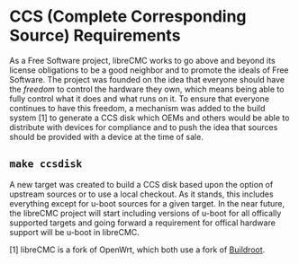 # CCS (Complete Corresponding Source) Requirements

As a Free Software project, libreCMC works to go above and
beyond its license obligations to be a good neighbor and to
promote the ideals of Free Software. The project was founded
on the idea that everyone should have the *freedom* to control
the hardware they own, which means being able to fully control
what it does and what runs on it. To ensure that everyone continues
to have this freedom, a mechanism was added to the build system [1]
to generate a CCS disk which OEMs and others would be able to
distribute with devices for compliance and to push the idea that
sources should be provided with a device at the time of sale.

## `make ccsdisk`

A new target was created to build a CCS disk based upon the option of upstream
sources or to use a local checkout. As it stands, this includes everything except
for u-boot sources for a given target. In the near future, the libreCMC project
will start including versions of u-boot for all offically supported targets and
going forward a requirement for offical hardware support will be u-boot in libreCMC.


[1] libreCMC is a fork of OpenWrt, which both use a fork of [Buildroot](https://buildroot.org).

